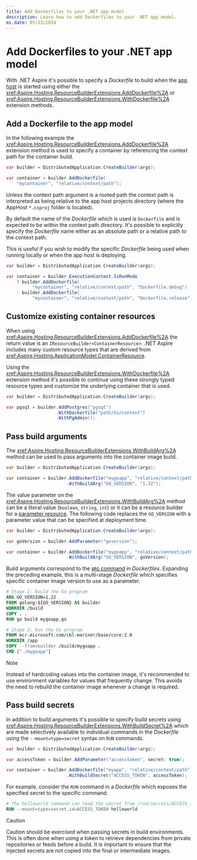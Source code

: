 ```yaml
---
title: Add Dockerfiles to your .NET app model
description: Learn how to add Dockerfiles to your .NET app model.
ms.date: 07/23/2024
---
```


# Add Dockerfiles to your .NET app model

With .NET Aspire it's possible to specify a _Dockerfile_ to build when the [app host](../fundamentals/app-host-overview.md) is started using either the <xref:Aspire.Hosting.ResourceBuilderExtensions.AddDockerfile%2A> or <xref:Aspire.Hosting.ResourceBuilderExtensions.WithDockerfile%2A> extension methods.

## Add a Dockerfile to the app model

In the following example the <xref:Aspire.Hosting.ResourceBuilderExtensions.AddDockerfile%2A> extension method is used to specify a container by referencing the context path for the container build.

```csharp
var builder = DistributedApplication.CreateBuilder(args);

var container = builder.AddDockerfile(
    "mycontainer", "relative/context/path");
```

Unless the context path argument is a rooted path the context path is interpreted as being relative to the app host projects directory (where the AppHost `*.csproj` folder is located).

By default the name of the _Dockerfile_ which is used is `Dockerfile` and is expected to be within the context path directory. It's possible to explicitly specify the _Dockerfile_ name either as an absolute path or a relative path to the context path.

This is useful if you wish to modify the specific _Dockerfile_ being used when running locally or when the app host is deploying.

```csharp
var builder = DistributedApplication.CreateBuilder(args);

var container = builder.ExecutionContext.IsRunMode
    ? builder.AddDockerfile(
          "mycontainer", "relative/context/path", "Dockerfile.debug")
    : builder.AddDockerfile(
          "mycontainer", "relative/context/path", "Dockerfile.release");
```

## Customize existing container resources

When using <xref:Aspire.Hosting.ResourceBuilderExtensions.AddDockerfile%2A> the return value is an `IResourceBuilder<ContainerResource>`. .NET Aspire includes many custom resource types that are derived from <xref:Aspire.Hosting.ApplicationModel.ContainerResource>.

Using the <xref:Aspire.Hosting.ResourceBuilderExtensions.WithDockerfile%2A> extension method it's possible to continue using these strongly typed resource types and customize the underlying container that is used.

```csharp
var builder = DistributedApplication.CreateBuilder(args);

var pgsql = builder.AddPostgres("pgsql")
                   .WithDockerfile("path/to/context")
                   .WithPgAdmin();
```

## Pass build arguments

The <xref:Aspire.Hosting.ResourceBuilderExtensions.WithBuildArg%2A> method can be used to pass arguments into the container image build.

```csharp
var builder = DistributedApplication.CreateBuilder(args);

var container = builder.AddDockerfile("mygoapp", "relative/context/path")
                       .WithBuildArg("GO_VERSION", "1.22");
```

The value parameter on the <xref:Aspire.Hosting.ResourceBuilderExtensions.WithBuildArg%2A> method can be a literal value (`boolean`, `string`, `int`) or it can be a resource builder for a [parameter resource](../fundamentals/external-parameters.md). The following code replaces the `GO_VERSION` with a parameter value that can be specified at deployment time.

```csharp
var builder = DistributedApplication.CreateBuilder(args);

var goVersion = builder.AddParameter("goversion");

var container = builder.AddDockerfile("mygoapp", "relative/context/path")
                       .WithBuildArg("GO_VERSION", goVersion);
```

Build arguments correspond to the [`ARG` command](https://docs.docker.com/build/guide/build-args/) in _Dockerfiles_. Expanding the preceding example, this is a multi-stage _Dockerfile_ which specifies specific container image version to use as a parameter.

```dockerfile
# Stage 1: Build the Go program
ARG GO_VERSION=1.22
FROM golang:${GO_VERSION} AS builder
WORKDIR /build
COPY . .
RUN go build mygoapp.go

# Stage 2: Run the Go program
FROM mcr.microsoft.com/cbl-mariner/base/core:2.0
WORKDIR /app
COPY --from=builder /build/mygoapp .
CMD ["./mygoapp"]
```

> [!NOTE]
> Instead of hardcoding values into the container image, it's recommended to use environment variables for values that frequently change. This avoids the need to rebuild the container image whenever a change is required.

## Pass build secrets

In addition to build arguments it's possible to specify build secrets using <xref:Aspire.Hosting.ResourceBuilderExtensions.WithBuildSecret%2A> which are made selectively available to individual commands in the _Dockerfile_ using the `--mount=type=secret` syntax on `RUN` commands.

```csharp
var builder = DistributedApplication.CreateBuilder(args);

var accessToken = builder.AddParameter("accesstoken", secret: true);

var container = builder.AddDockerfile("myapp", "relative/context/path")
                       .WithBuildSecret("ACCESS_TOKEN", accessToken);
```

For example, consider the `RUN` command in a _Dockerfile_ which exposes the specified secret to the specific command:

```dockerfile
# The helloworld command can read the secret from /run/secrets/ACCESS_TOKEN
RUN --mount=type=secret,id=ACCESS_TOKEN helloworld
```

> [!CAUTION]
> Caution should be exercised when passing secrets in build environments. This is often done when using a token to retrieve dependencies from private repositories or feeds before a build. It is important to ensure that the injected secrets are not copied into the final or intermediate images.
